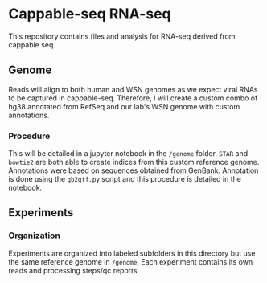 # Cappable-seq RNA-seq
This repository contains files and analysis for RNA-seq derived from cappable seq.
## Genome
Reads will align to both human and WSN genomes as we expect viral RNAs to be captured in cappable-seq. Therefore, I will create a custom combo of hg38 annotated from RefSeq and our lab's WSN genome with custom annotations.
### Procedure
This will be detailed in a jupyter notebook in the `/genome` folder. `STAR` and `bowtie2` are both able to create indices from this custom reference genome. Annotations were based on sequences obtained from GenBank. Annotation is done using the `gb2gtf.py` script and this procedure is detailed in the notebook.
## Experiments
### Organization
Experiments are organized into labeled subfolders in this directory but use the same reference genome in `/genome`. Each experiment contains its own reads and processing steps/qc reports.